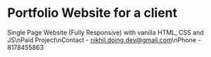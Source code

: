 # Portfolio Website for a client
Single Page Website (Fully Responsive) with vanilla HTML, CSS and JS\nPaid Project\nContact - nikhil.doing.dev@gmail.com\nPhone - 8178455863
